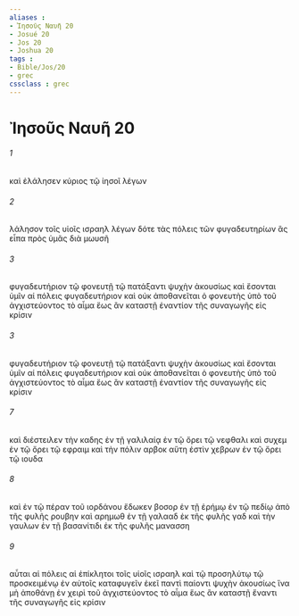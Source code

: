```yaml
---
aliases : 
- Ἰησοῦς Ναυῆ 20
- Josué 20
- Jos 20
- Joshua 20
tags : 
- Bible/Jos/20
- grec
cssclass : grec
---
```


# Ἰησοῦς Ναυῆ 20

###### 1
καὶ ἐλάλησεν κύριος τῷ ἰησοῖ λέγων
###### 2
λάλησον τοῖς υἱοῖς ισραηλ λέγων δότε τὰς πόλεις τῶν φυγαδευτηρίων ἃς εἶπα πρὸς ὑμᾶς διὰ μωυσῆ
###### 3
φυγαδευτήριον τῷ φονευτῇ τῷ πατάξαντι ψυχὴν ἀκουσίως καὶ ἔσονται ὑμῖν αἱ πόλεις φυγαδευτήριον καὶ οὐκ ἀποθανεῖται ὁ φονευτὴς ὑπὸ τοῦ ἀγχιστεύοντος τὸ αἷμα ἕως ἂν καταστῇ ἐναντίον τῆς συναγωγῆς εἰς κρίσιν
###### 3
φυγαδευτήριον τῷ φονευτῇ τῷ πατάξαντι ψυχὴν ἀκουσίως καὶ ἔσονται ὑμῖν αἱ πόλεις φυγαδευτήριον καὶ οὐκ ἀποθανεῖται ὁ φονευτὴς ὑπὸ τοῦ ἀγχιστεύοντος τὸ αἷμα ἕως ἂν καταστῇ ἐναντίον τῆς συναγωγῆς εἰς κρίσιν
###### 7
καὶ διέστειλεν τὴν καδης ἐν τῇ γαλιλαίᾳ ἐν τῷ ὄρει τῷ νεφθαλι καὶ συχεμ ἐν τῷ ὄρει τῷ εφραιμ καὶ τὴν πόλιν αρβοκ αὕτη ἐστὶν χεβρων ἐν τῷ ὄρει τῷ ιουδα
###### 8
καὶ ἐν τῷ πέραν τοῦ ιορδάνου ἔδωκεν βοσορ ἐν τῇ ἐρήμῳ ἐν τῷ πεδίῳ ἀπὸ τῆς φυλῆς ρουβην καὶ αρημωθ ἐν τῇ γαλααδ ἐκ τῆς φυλῆς γαδ καὶ τὴν γαυλων ἐν τῇ βασανίτιδι ἐκ τῆς φυλῆς μανασση
###### 9
αὗται αἱ πόλεις αἱ ἐπίκλητοι τοῖς υἱοῖς ισραηλ καὶ τῷ προσηλύτῳ τῷ προσκειμένῳ ἐν αὐτοῖς καταφυγεῖν ἐκεῖ παντὶ παίοντι ψυχὴν ἀκουσίως ἵνα μὴ ἀποθάνῃ ἐν χειρὶ τοῦ ἀγχιστεύοντος τὸ αἷμα ἕως ἂν καταστῇ ἔναντι τῆς συναγωγῆς εἰς κρίσιν
